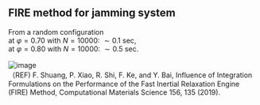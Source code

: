 ## FIRE method for jamming system
From a random configuration <br>
at $\varphi=0.70$ with $N=10000$: $\sim 0.1$ sec,<br>
at $\varphi=0.80$ with $N=10000$: $\sim 0.5$ sec.<br>

![image](https://github.com/TakeshiKawasaki/GPU-for-MD/assets/72239760/afd70ffb-835a-456d-a6f9-55537ac26a1d)　<br>
（REF) F. Shuang, P. Xiao, R. Shi, F. Ke, and Y. Bai, Influence of Integration Formulations on the Performance of the Fast Inertial Relaxation Engine (FIRE) Method, Computational Materials Science 156, 135 (2019).
